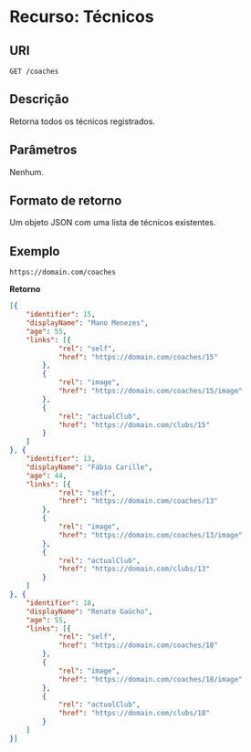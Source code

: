 
# Recurso: Técnicos

## URI 
    GET /coaches

## Descrição
Retorna todos os técnicos registrados.

## Parâmetros
Nenhum.

## Formato de retorno
Um objeto JSON com uma lista de técnicos existentes.

## Exemplo

    https://domain.com/coaches

**Retorno**
``` json
[{
    "identifier": 15,
    "displayName": "Mano Menezes",
    "age": 55,
    "links": [{
            "rel": "self",
            "href": "https://domain.com/coaches/15"
        },
        {
            "rel": "image",
            "href": "https://domain.com/coaches/15/image"
        },
        {
            "rel": "actualClub",
            "href": "https://domain.com/clubs/15"
        }
    ]
}, {
    "identifier": 13,
    "displayName": "Fábio Carille",
    "age": 44,
    "links": [{
            "rel": "self",
            "href": "https://domain.com/coaches/13"
        },
        {
            "rel": "image",
            "href": "https://domain.com/coaches/13/image"
        },
        {
            "rel": "actualClub",
            "href": "https://domain.com/clubs/13"
        }
    ]
}, {
    "identifier": 18,
    "displayName": "Renato Gaúcho",
    "age": 55,
    "links": [{
            "rel": "self",
            "href": "https://domain.com/coaches/18"
        },
        {
            "rel": "image",
            "href": "https://domain.com/coaches/18/image"
        },
        {
            "rel": "actualClub",
            "href": "https://domain.com/clubs/18"
        }
    ]
}]
```
